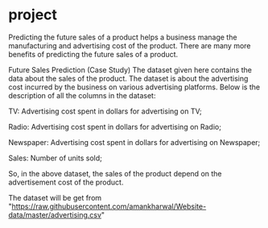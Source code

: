 # project

Predicting the future sales of a product helps a business manage the manufacturing and advertising cost of the product. 
There are many more benefits of predicting the future sales of a product.

Future Sales Prediction (Case Study)
The dataset given here contains the data about the sales of the product. The dataset is about the advertising cost incurred by the business on various advertising platforms. Below is the description of all the columns in the dataset:

TV: Advertising cost spent in dollars for advertising on TV;

Radio: Advertising cost spent in dollars for advertising on Radio;

Newspaper: Advertising cost spent in dollars for advertising on Newspaper;

Sales: Number of units sold;

So, in the above dataset, the sales of the product depend on the advertisement cost of the product.

The dataset will be get from "https://raw.githubusercontent.com/amankharwal/Website-data/master/advertising.csv"
